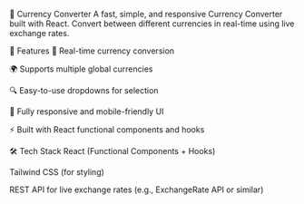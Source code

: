 💱 Currency Converter
A fast, simple, and responsive Currency Converter built with React. Convert between different currencies in real-time using live exchange rates.

🚀 Features
🔄 Real-time currency conversion

🌍 Supports multiple global currencies

🔍 Easy-to-use dropdowns for selection

📱 Fully responsive and mobile-friendly UI

⚡ Built with React functional components and hooks

🛠️ Tech Stack
React (Functional Components + Hooks)

Tailwind CSS (for styling)

REST API for live exchange rates (e.g., ExchangeRate API or similar)
